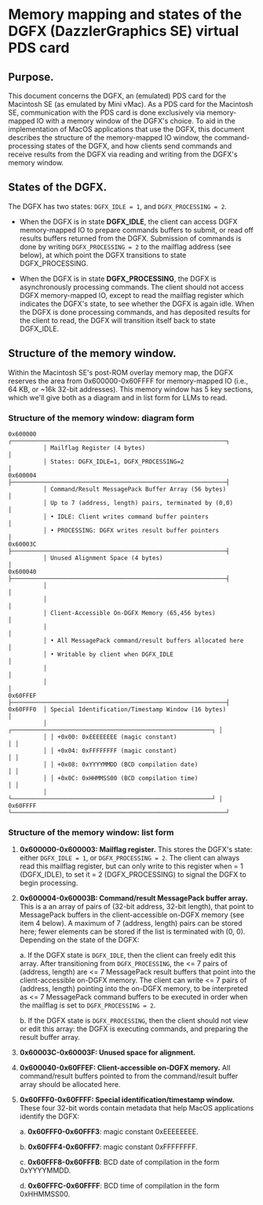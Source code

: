 Memory mapping and states of the DGFX (DazzlerGraphics SE) virtual PDS card
===========================================================================

## Purpose.

This document concerns the DGFX, an (emulated) PDS card for the Macintosh SE (as emulated by Mini vMac). As a PDS card for the Macintosh SE, communication with the PDS card
is done exclusively via memory-mapped IO with a memory window of the DGFX's choice. To aid in the implementation of MacOS applications that use the DGFX, this document describes the structure of the memory-mapped IO window, the command-processing states of the DGFX, and how clients send commands and receive results from the DGFX via reading and writing from the DGFX's memory window.

## States of the DGFX.

The DGFX has two states: `DGFX_IDLE = 1`, and `DGFX_PROCESSING = 2`.

-   When the DGFX is in state **DGFX_IDLE**, the client can access DGFX memory-mapped IO to prepare commands buffers to submit, or read off results buffers returned from the DGFX. Submission of commands is done by writing `DGFX_PROCESSING = 2` to the mailflag address (see below), at which point the DGFX transitions to state DGFX_PROCESSING.

-   When the DGFX is in state **DGFX_PROCESSING**, the DGFX is asynchronously processing commands. The client should not access DGFX memory-mapped IO, except to read the mailflag register which indicates the DGFX's state, to see whether the DGFX is again idle. When the DGFX is done processing commands, and has deposited results for the client to read, the DGFX will transition itself back to state DGFX_IDLE.

## Structure of the memory window.

Within the Macintosh SE's post-ROM overlay memory map, the DGFX reserves the area from 0x600000-0x60FFFF for memory-mapped IO (i.e., 64 KB, or ~16k 32-bit addresses). This memory window has 5 key sections, which we'll give both as a diagram and in list form for LLMs to read.

### Structure of the memory window: diagram form

    0x600000  ┌─────────────────────────────────────────────────────────────┐
              │ Mailflag Register (4 bytes)                                 │
              │ States: DGFX_IDLE=1, DGFX_PROCESSING=2                      │
    0x600004  ├─────────────────────────────────────────────────────────────┤
              │ Command/Result MessagePack Buffer Array (56 bytes)          │
              │ Up to 7 (address, length) pairs, terminated by (0,0)        │
              │ • IDLE: Client writes command buffer pointers               │
              │ • PROCESSING: DGFX writes result buffer pointers            │
    0x60003C  ├─────────────────────────────────────────────────────────────┤
              │ Unused Alignment Space (4 bytes)                            │
    0x600040  ├─────────────────────────────────────────────────────────────┤
              │                                                             │
              │                                                             │
              │ Client-Accessible On-DGFX Memory (65,456 bytes)             │
              │                                                             │
              │ • All MessagePack command/result buffers allocated here     │
              │ • Writable by client when DGFX_IDLE                         │
              │                                                             │
              │                                                             │
    0x60FFEF  ├─────────────────────────────────────────────────────────────┤
    0x60FFF0  │ Special Identification/Timestamp Window (16 bytes)          │
              │ ┌─────────────────────────────────────────────────────────┐ │
              │ │ +0x00: 0xEEEEEEEE (magic constant)                      │ │
              │ │ +0x04: 0xFFFFFFFF (magic constant)                      │ │  
              │ │ +0x08: 0xYYYYMMDD (BCD compilation date)                │ │
              │ │ +0x0C: 0xHHMMSS00 (BCD compilation time)                │ │
              │ └─────────────────────────────────────────────────────────┘ │
    0x60FFFF  └─────────────────────────────────────────────────────────────┘


### Structure of the memory window: list form


1.  **0x600000-0x600003: Mailflag register.** This stores the DGFX's state: either `DGFX_IDLE = 1`, or `DGFX_PROCESSING = 2`. The client can always read this mailflag register, but can only write to this register when = 1 (DGFX_IDLE), to set it = 2 (DGFX_PROCESSING) to signal the DGFX to begin processing.

2.  **0x600004-0x60003B: Command/result MessagePack buffer array.** This is a an array of pairs of (32-bit address, 32-bit length), that point to MessagePack buffers in the client-accessible on-DGFX memory (see item 4 below). A maximum of 7 (address, length) pairs can be stored here; fewer elements can be stored if the list is terminated with (0, 0). Depending on the state of the DGFX:

    a.  If the DGFX state is `DGFX_IDLE`, then the client can freely edit this array. After transitioning from `DGFX_PROCESSING`, the <= 7 pairs of (address, length) are <= 7 MessagePack result buffers that point into the client-accessible on-DGFX memory. The client can write <= 7 pairs of (address, length) pointing into the on-DGFX memory, to be interpreted as <= 7 MessagePack command buffers to be executed in order when the mailflag is set to `DGFX_PROCESSING = 2`.

    b. If the DGFX state is `DGFX_PROCESSING`, then the client should not view or edit this array: the DGFX is executing commands, and preparing the result buffer array.

3.  **0x60003C-0x60003F: Unused space for alignment.**

4.  **0x600040-0x60FFEF: Client-accessible on-DGFX memory.** All command/result buffers pointed to from the command/result buffer array should be allocated here.

5.  **0x60FFF0-0x60FFFF: Special identification/timestamp window.** These four 32-bit words contain metadata that help MacOS applications identify the DGFX:

    a.  **0x60FFF0-0x60FFF3**: magic constant 0xEEEEEEEE.

    b.  **0x60FFF4-0x60FFF7**: magic constant 0xFFFFFFFF.

    c.  **0x60FFF8-0x60FFFB**: BCD date of compilation in the form 0xYYYYMMDD.

    d.  **0x60FFFC-0x60FFFF**: BCD time of compilation in the form 0xHHMMSS00.